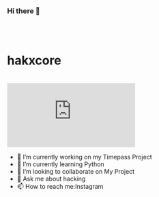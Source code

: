 ### Hi there 👋
<br/>
<br/>

# hakxcore
<br/>
<iframe src="https://skyline.github.com/hakxcore/2021" frameborder="0"></iframe>

- 🔭 I’m currently working on my Timepass Project
- 🌱 I’m currently learning Python
- 👯 I’m looking to collaborate on My Project
- 💬 Ask me about hacking
- 📫 How to reach me:<a src="https://www.intagram.com/the_intellectual_kiddy">Instagram</a>
<!-- - 😄 Pronouns: ...
- ⚡ Fun fact: ...-->
